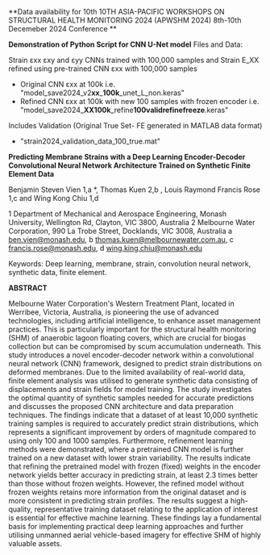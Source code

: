 **Data availability for 10th 10TH ASIA-PACIFIC WORKSHOPS ON STRUCTURAL HEALTH MONITORING 2024 (APWSHM 2024) 8th-10th Decemeber 2024 Conference **

**Demonstration of Python Script for CNN U-Net model**
Files and Data:

Strain εxx εxy and εyy CNNs trained with 100,000 samples and Strain E_XX refined using pre-trained CNN εxx with 100,000 samples

- Original CNN εxx at 100k i.e. "model_save2024_v2**xx**_**100k**_unet_L_non.keras"
- Refined CNN εxx at 100k with new 100 samples with frozen encoder  i.e. "model_save2024_**XX100k**_refine**100**__validrefine__**freeze**.keras"

Includes Validation (Original True Set- FE generated in MATLAB data format) 

- "strain2024_validation_data_100_true.mat"



**Predicting Membrane Strains with a Deep Learning Encoder-Decoder Convolutional Neural Network Architecture Trained on Synthetic Finite Element Data**

Benjamin Steven Vien 1,a *, Thomas Kuen 2,b , Louis Raymond Francis Rose 1,c and Wing Kong Chiu 1,d 

1 Department of Mechanical and Aerospace Engineering, Monash University, Wellington Rd, Clayton, VIC 3800, Australia 
2 Melbourne Water Corporation, 990 La Trobe Street, Docklands, VIC 3008, Australia
a ben.vien@monash.edu, b thomas.kuen@melbournewater.com.au, c francis.rose@monash.edu, d wing.king.chiu@monash.edu

Keywords: Deep learning, membrane, strain, convolution neural network, synthetic data, finite element.

**ABSTRACT**

Melbourne Water Corporation's Western Treatment Plant, located in Werribee, Victoria, Australia, is pioneering the use of advanced technologies, including artificial intelligence, to enhance asset management practices. This is particularly important for the structural health monitoring (SHM) of anaerobic lagoon floating covers, which are crucial for biogas collection but can be compromised by scum accumulation underneath. This study introduces a novel encoder-decoder network within a convolutional neural network (CNN) framework, designed to predict strain distributions on deformed membranes. Due to the limited availability of real-world data, finite element analysis was utilised to generate synthetic data consisting of displacements and strain fields for model training. The study investigates the optimal quantity of synthetic samples needed for accurate predictions and discusses the proposed CNN architecture and data preparation techniques. The findings indicate that a dataset of at least 10,000 synthetic training samples is required to accurately predict strain distributions, which represents a significant improvement by orders of magnitude compared to using only 100 and 1000 samples. Furthermore, refinement learning methods were demonstrated, where a pretrained CNN model is further trained on a new dataset with lower strain variability. The results indicate that refining the pretrained model with frozen (fixed) weights in the encoder network yields better accuracy in predicting strain, at least 2.3 times better than those without frozen weights. However, the refined model without frozen weights retains more information from the original dataset and is more consistent in predicting strain profiles. The results suggest a high-quality, representative training dataset relating to the application of interest is essential for effective machine learning. These findings lay a fundamental basis for implementing practical deep learning approaches and further utilising unmanned aerial vehicle-based imagery for effective SHM of highly valuable assets.
